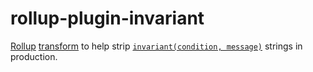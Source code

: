 # rollup-plugin-invariant

[Rollup](https://rollupjs.org)
[transform](https://rollupjs.org/guide/en#transformers) to help strip
[`invariant(condition, message)`](https://www.npmjs.com/package/invariant)
strings in production.
